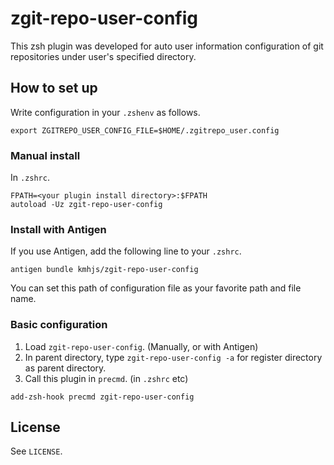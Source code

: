 # zgit-repo-user-config

This zsh plugin was developed for auto user information configuration of git repositories under user's specified directory.

## How to set up

Write configuration in your `.zshenv` as follows.

```
export ZGITREPO_USER_CONFIG_FILE=$HOME/.zgitrepo_user.config
```

### Manual install

In `.zshrc`.

```
FPATH=<your plugin install directory>:$FPATH
autoload -Uz zgit-repo-user-config
```

### Install with Antigen

If you use Antigen, add the following line to your `.zshrc`.

```
antigen bundle kmhjs/zgit-repo-user-config
```

You can set this path of configuration file as your favorite path and file name.

### Basic configuration

1. Load `zgit-repo-user-config`. (Manually, or with Antigen)
2. In parent directory, type `zgit-repo-user-config -a` for register directory as parent directory.
3. Call this plugin in `precmd`. (in `.zshrc` etc)

```
add-zsh-hook precmd zgit-repo-user-config
```

## License

See `LICENSE`.
